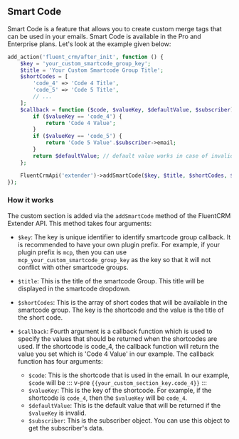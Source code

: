 ## Smart Code

Smart Code is a feature that allows you to create custom merge tags that can be used in your emails.
Smart Code is available in the Pro and Enterprise plans. Let's look at the example given below:
```php
add_action('fluent_crm/after_init', function () {
    $key = 'your_custom_smartcode_group_key';
    $title = 'Your Custom Smartcode Group Title';
    $shortCodes = [
        'code_4' => 'Code 4 Title',
        'code_5' => 'Code 5 Title',
        // ...
    ];
    $callback = function ($code, $valueKey, $defaultValue, $subscriber) {
        if ($valueKey == 'code_4') {
            return 'Code 4 Value';
        }
        if ($valueKey == 'code_5') {
            return 'Code 5 Value'.$subscriber->email;
        }
        return $defaultValue; // default value works in case of invalid value key
    };

    FluentCrmApi('extender')->addSmartCode($key, $title, $shortCodes, $callback);
});
```

### How it works
The custom section is added via the `addSmartCode` method of the FluentCRM Extender API. This method takes four arguments:

- `$key`: The key is unique identifier to identify smartcode group callback. It is recommended to have your own plugin prefix. 
   For example, if your plugin prefix is `mcp`, then you can use `mcp_your_custom_smartcode_group_key` as the key so that it will not conflict with other smartcode groups.

- `$title`: This is the title of the smartcode Group. This title will be displayed in the smartcode dropdown.

- `$shortCodes`: This is the array of short codes that will be available in the smartcode group. The key is the shortcode and the value is the title of the short code.

- `$callback`: Fourth argument is a callback function which is used to specify the values
that should be returned when the shortcodes are used. If the shortcode is code_4, the callback function will return the value you set which is 'Code 4 Value' in our example.
The callback function has four arguments:
    - `$code`: This is the shortcode that is used in the email. In our example, `$code` will be 
        ::: v-pre 
        `{{your_custom_section_key.code_4}}` 
        :::
    - `$valueKey`: This is the key of the shortcode. For example, if the shortcode is `code_4`, then the `$valueKey` will be `code_4`.
    - `$defaultValue`: This is the default value that will be returned if the `$valueKey` is invalid.
    - `$subscriber`: This is the subscriber object. You can use this object to get the subscriber's data.


